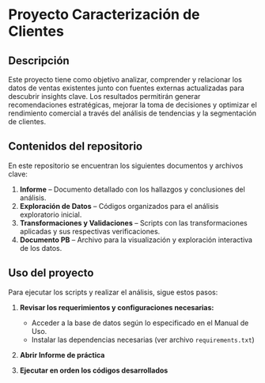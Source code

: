 # Proyecto Caracterización de Clientes 

## Descripción  
Este proyecto tiene como objetivo analizar, comprender y relacionar los datos de ventas existentes junto con fuentes externas actualizadas para descubrir insights clave. Los resultados permitirán generar recomendaciones estratégicas, mejorar la toma de decisiones y optimizar el rendimiento comercial a través del análisis de tendencias y la segmentación de clientes.  

## Contenidos del repositorio  
En este repositorio se encuentran los siguientes documentos y archivos clave:  

1. **Informe** – Documento detallado con los hallazgos y conclusiones del análisis.  
2. **Exploración de Datos** – Códigos organizados para el análisis exploratorio inicial. 
3. **Transformaciones y Validaciones** – Scripts con las transformaciones aplicadas y sus respectivas verificaciones.  
4. **Documento PB** – Archivo para la visualización y exploración interactiva de los datos.  

## Uso del proyecto  
Para ejecutar los scripts y realizar el análisis, sigue estos pasos:  

1. **Revisar los requerimientos y configuraciones necesarias:**  
   - Acceder a la base de datos según lo especificado en el Manual de Uso.  
   - Instalar las dependencias necesarias (ver archivo `requirements.txt`) 

2. **Abrir Informe de práctica**  
3. **Ejecutar en orden los códigos desarrollados**

